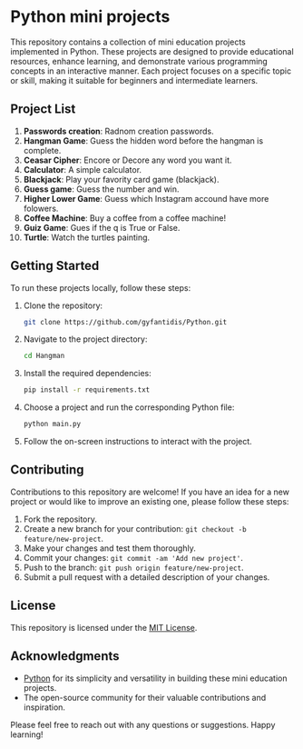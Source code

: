  # Python mini projects

This repository contains a collection of mini education projects implemented in Python. These projects are designed to provide educational resources, enhance learning, and demonstrate various programming concepts in an interactive manner. Each project focuses on a specific topic or skill, making it suitable for beginners and intermediate learners.

## Project List

1. **Passwords creation**: Radnom creation passwords.
2. **Hangman Game**: Guess the hidden word before the hangman is complete.
3. **Ceasar Cipher**: Encore or Decore any word you want it.
4. **Calculator**: A simple calculator.
5. **Blackjack**: Play your favority card game (blackjack).
6. **Guess game**: Guess the number and win.
7. **Higher Lower Game**: Guess which Instagram accound have more folowers.
8. **Coffee Machine**: Buy a coffee from a coffee machine!
9. **Guiz Game**: Gues if the q is True or False.
10. **Turtle**: Watch the turtles painting.


## Getting Started

To run these projects locally, follow these steps:

1. Clone the repository:

   ```bash
   git clone https://github.com/gyfantidis/Python.git
   ```

2. Navigate to the project directory:

   ```bash
   cd Hangman
   ```

3. Install the required dependencies:

   ```bash
   pip install -r requirements.txt
   ```

4. Choose a project and run the corresponding Python file:

   ```bash
   python main.py
   ```

5. Follow the on-screen instructions to interact with the project.

## Contributing

Contributions to this repository are welcome! If you have an idea for a new project or would like to improve an existing one, please follow these steps:

1. Fork the repository.
2. Create a new branch for your contribution: `git checkout -b feature/new-project`.
3. Make your changes and test them thoroughly.
4. Commit your changes: `git commit -am 'Add new project'`.
5. Push to the branch: `git push origin feature/new-project`.
6. Submit a pull request with a detailed description of your changes.

## License

This repository is licensed under the [MIT License](LICENSE).

## Acknowledgments

- [Python](https://www.python.org/) for its simplicity and versatility in building these mini education projects.
- The open-source community for their valuable contributions and inspiration.

Please feel free to reach out with any questions or suggestions. Happy learning!
